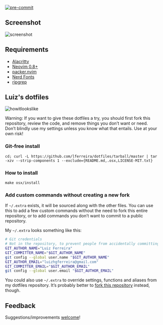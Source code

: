 [![pre-commit](https://img.shields.io/badge/pre--commit-enabled-brightgreen?logo=pre-commit)](https://github.com/pre-commit/pre-commit)

## Screenshot

![screenshot](https://github.com/lferreira/dotfiles/assets/966489/ccfbd7f0-bfa5-42a1-a7c3-78f9da30dcde)

## Requirements

- [Alacritty](https://github.com/jwilm/alacritty)
- [Neovim 0.8+](https://github.com/neovim/neovim/releases/tag/v0.8.1)
- [packer.nvim](https://github.com/wbthomason/packer.nvim)
- [Nerd Fonts](https://www.nerdfonts.com/font-downloads)
- [ripgrep](https://github.com/BurntSushi/ripgrep)

## Luiz's dotfiles

![howitlookslike](https://github.com/lferreira/dotfiles/assets/966489/a3d631d6-8d0c-424a-969c-97c4f26190bc)

Warning: If you want to give these dotfiles a try, you should first fork this repository, review the code, and remove things you don’t want or need. Don’t blindly use my settings unless you know what that entails. Use at your own risk!

### Git-free install

```
cd; curl -L https://github.com/lferreira/dotfiles/tarball/master | tar -xzv --strip-components 1 --exclude={README.md,.osx,LICENSE-MIT.txt}
```

### How to install

```
make osx/install
```

### Add custom commands without creating a new fork

If `~/.extra` exists, it will be sourced along with the other files. You can use this to add a few custom commands without the need to fork this entire repository, or to add commands you don’t want to commit to a public repository.

My `~/.extra` looks something like this:

```bash
# Git credentials
# Not in the repository, to prevent people from accidentally committing under my name
GIT_AUTHOR_NAME="Luiz Ferreira"
GIT_COMMITTER_NAME="$GIT_AUTHOR_NAME"
git config --global user.name "$GIT_AUTHOR_NAME"
GIT_AUTHOR_EMAIL="luizhgferreira@gmail.com"
GIT_COMMITTER_EMAIL="$GIT_AUTHOR_EMAIL"
git config --global user.email "$GIT_AUTHOR_EMAIL"
```

You could also use `~/.extra` to override settings, functions and aliases from my dotfiles repository. It’s probably better to [fork this repository](https://github.com/lferreira/dotfiles/fork) instead, though.

## Feedback

Suggestions/improvements
[welcome](https://github.com/lferreira/dotfiles/issues)!
